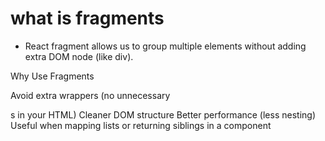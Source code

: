 # what is fragments

- React fragment allows us to group multiple elements without adding extra DOM node (like div).

Why Use Fragments

Avoid extra wrappers (no unnecessary <div>s in your HTML)
Cleaner DOM structure
Better performance (less nesting)
Useful when mapping lists or returning siblings in a component